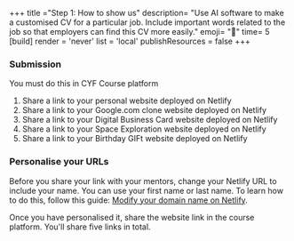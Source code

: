 +++
title ="Step 1: How to show us"
description= "Use AI software to make a customised CV for a particular job. Include important words related to the job so that employers can find this CV more easily."
emoji= "🤖"
time= 5
[build]
  render = 'never'
  list = 'local'
  publishResources = false 
+++

### Submission

You must do this in CYF Course platform

1. Share a link to your personal website deployed on Netlify
1. Share a link to your Google.com clone website deployed on Netlify
1. Share a link to your Digital Business Card website deployed on Netlify
1. Share a link to your Space Exploration website deployed on Netlify
1. Share a link to your Birthday GIFt website deployed on Netlify

### Personalise your URLs

Before you share your link with your mentors, change your Netlify URL to include your name. You can use your first name or last name. To learn how to do this, follow this guide: [Modify your domain name on Netlify](https://www.makeuseof.com/netlify-free-domain-name-modify/).

Once you have personalised it, share the website link in the course platform. You'll share five links in total.
